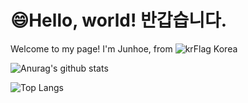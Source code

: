 # 😄Hello, world! 반갑습니다.


Welcome to my page!
I'm Junhoe, from ![krFlag](https://github.com/Jae-hoDo/Jae-hoDo/assets/132924223/41410423-e49d-484a-8ced-d8e4ff16774e) Korea




![Anurag's github stats](https://github-readme-stats.vercel.app/api?username=Junhoe&show_icons=true&theme=tokyonight)

![Top Langs](https://github-readme-stats.vercel.app/api/top-langs/?username=Junhoe&layout=compact&theme=tokyonight)

